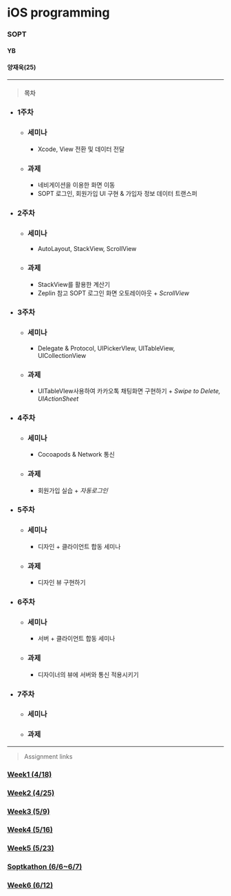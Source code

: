 # iOS programming
### SOPT

#### YB

#### 양재욱(25)

<hr/>

> #### 목차

- ### 1주차

  - ### 세미나

    - Xcode, View 전환 및 데이터 전달

  - ### 과제

    - 네비게이션을 이용한 화면 이동
    - SOPT 로그인, 회원가입 UI 구현 & 가입자 정보 데이터 트랜스퍼

- ### 2주차

  - ### 세미나

    - AutoLayout, StackView, ScrollView

  - ### 과제

    - StackView를 활용한 계산기
    - Zeplin 참고 SOPT 로그인 화면 오토레이아웃 + *ScrollView*

- ### 3주차

  - ### 세미나

    - Delegate & Protocol, UIPickerVIew, UITableView, UICollectionView

  - ### 과제

    - UITableVIew사용하여 카카오톡 채팅화면 구현하기 + *Swipe to Delete, UIActionSheet*

- ### 4주차 

  - ### 세미나

    - Cocoapods & Network 통신

  - ### 과제

    - 회원가입 실습 + *자동로그인*

- ### 5주차

  - ### 세미나

    - 디자인 + 클라이언트 합동 세미나

  - ### 과제

    - 디자인 뷰 구현하기

- ### 6주차

  - ### 세미나

    - 서버 + 클라이언트 합동 세미나

  - ### 과제

    -  디자이너의 뷰에 서버와 통신 적용시키기

- ###  7주차

  - ### 세미나

  - ### 과제
<hr/>

> Assignment links

### [Week1 (4/18)](https://github.com/26th-SOPT-iOS/YangJaeWook/blob/master/FirstWeek_Assignment_01/README.md)

### [Week2 (4/25)](https://github.com/26th-SOPT-iOS/YangJaeWook/blob/master/SecondWeek_Assignment_Calculator/README.md)

### [Week3 (5/9)](https://github.com/26th-SOPT-iOS/YangJaeWook/blob/master/SecondWeek_Assignment_Calculator/README.md)

### [Week4 (5/16)](https://github.com/26th-SOPT-iOS/YangJaeWook/blob/master/SecondWeek_Assignment_Zeplin_LoginPage/README.md)

### [Week5 (5/23)](https://github.com/26th-SOPT-iOS/YangJaeWook/blob/master/5th-iOS/README.md)

### [Soptkathon (6/6~6/7)](https://github.com/soptkathon/soptkathon-client/tree/yangjaeuk)

### [Week6 (6/12)]()

### 